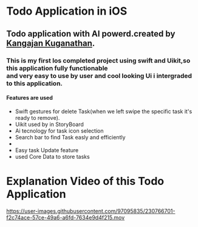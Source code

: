 <h1>Todo Application in iOS</h1>

<h2>Todo application with AI powerd.created by <a href="https://github.com/Kangajan18?tab=achievements">Kangajan Kuganathan</a>.</h2>

<h3>This is my first Ios completed project using swift and Uikit,so this application fully functionable</br> and very easy to use by user and cool looking Ui i intergraded to this application.


<h4>Features are used</h4> 

<ul>
  <li>Swift gestures for delete Task(when we left swipe the specific task it's ready to remove).</li>
  <li>Uikit used by in StoryBoard</li>
  <li>Ai tecnology for task icon selection</li>
  <li>Search bar to find Task easly and efficiently<li>
  <li>Easy task Update feature</li>
  <li>used Core Data to store tasks</li>
</ul>
 
  
<h1>Explanation Video of this Todo Application</h1>



https://user-images.githubusercontent.com/97095835/230766701-f2c74ace-57ce-49a6-a6fd-7634e9d4f215.mov

